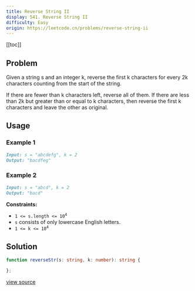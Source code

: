 ```yaml
---
title: Reverse String II
display: 541. Reverse String II
difficulty: Easy
origin: https://leetcode.cn/problems/reverse-string-ii
---
```


[[toc]]

## Problem

Given a string s and an integer k, reverse the first k characters for every 2k characters counting from the start of the string.

If there are fewer than k characters left, reverse all of them. If there are less than 2k but greater than or equal to k characters, then reverse the first k characters and leave the other as original.

## Usage

### Example 1
```md
Input: s = "abcdefg", k = 2
Output: "bacdfeg"
```
### Example 2
```md
Input: s = "abcd", k = 2
Output: "bacd"
```

**Constraints:**

- <code>1 &lt;= s.length &lt;= 10<sup>4</sup></code>
- <code>s</code> consists of only lowercase English letters.
- <code>1 &lt;= k &lt;= 10<sup>4</sup></code>


## Solution

```ts
function reverseStr(s: string, k: number): string {

};
```

[view source](https://leetcode.cn/problems/reverse-string-ii)
